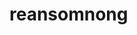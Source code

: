 # reansomnong

<picture>
  <source media="(prefers-color-scheme: dark)" srcset="https://images.app.goo.gl/xMCWkxwePNp2EmpG7">
 
</picture>
